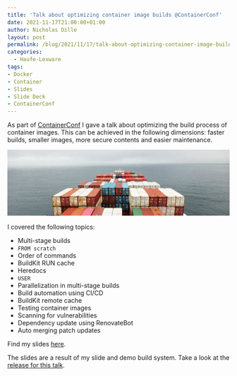 ```yaml
---
title: 'Talk about optimizing container image builds @ContainerConf'
date: 2021-11-17T21:00:00+01:00
author: Nicholas Dille
layout: post
permalink: /blog/2021/11/17/talk-about-optimizing-container-image-builds-at-containerconf/
categories:
  - Haufe-Lexware
tags:
- Docker
- Container
- Slides
- Slide Deck
- ContainerConf
---
```

As part of [ContainerConf](https://www.containerconf.de/) I gave a talk about optimizing the build process of container images. This can be achieved in the following dimensions: faster builds, smaller images, more secure contents and easier maintenance.

<img src="/media/2021/11/rinson-chory-2vPGGOU-wLA-unsplash.jpg" style="object-fit: cover; object-position: center 30%; width: 100%; height: 150px;" />

<!--more-->

I covered the following topics:
- Multi-stage builds
- `FROM scratch`
- Order of commands
- BuildKit RUN cache
- Heredocs
- `USER`
- Parallelization in multi-stage builds
- Build automation using CI/CD
- BuildKit remote cache
- Testing container images
- Scanning for vulnerabilities
- Dependency update using RenovateBot
- Auto merging patch updates

Find my slides [here](https://dille.name/slides/2021-11-17/ContainerConf-Optimize-container-images.html#/).

The slides are a result of my slide and demo build system. Take a look at the [release for this talk](https://github.com/nicholasdille/container-slides/releases/tag/20211117).
